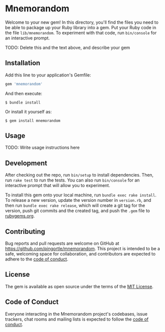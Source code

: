 # Mnemorandom

Welcome to your new gem! In this directory, you'll find the files you need to be able to package up your Ruby library into a gem. Put your Ruby code in the file `lib/mnemorandom`. To experiment with that code, run `bin/console` for an interactive prompt.

TODO: Delete this and the text above, and describe your gem

## Installation

Add this line to your application's Gemfile:

```ruby
gem 'mnemorandom'
```

And then execute:

    $ bundle install

Or install it yourself as:

    $ gem install mnemorandom

## Usage

TODO: Write usage instructions here

## Development

After checking out the repo, run `bin/setup` to install dependencies. Then, run `rake test` to run the tests. You can also run `bin/console` for an interactive prompt that will allow you to experiment.

To install this gem onto your local machine, run `bundle exec rake install`. To release a new version, update the version number in `version.rb`, and then run `bundle exec rake release`, which will create a git tag for the version, push git commits and the created tag, and push the `.gem` file to [rubygems.org](https://rubygems.org).

## Contributing

Bug reports and pull requests are welcome on GitHub at https://github.com/pingortle/mnemorandom. This project is intended to be a safe, welcoming space for collaboration, and contributors are expected to adhere to the [code of conduct](https://github.com/pingortle/mnemorandom/blob/master/CODE_OF_CONDUCT.md).

## License

The gem is available as open source under the terms of the [MIT License](https://opensource.org/licenses/MIT).

## Code of Conduct

Everyone interacting in the Mnemorandom project's codebases, issue trackers, chat rooms and mailing lists is expected to follow the [code of conduct](https://github.com/pingortle/mnemorandom/blob/master/CODE_OF_CONDUCT.md).
